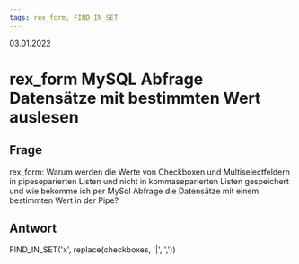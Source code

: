 ```yaml
---
tags: rex_form, FIND_IN_SET
---
```


03.01.2022

# rex_form MySQL Abfrage Datensätze mit bestimmten Wert auslesen


## Frage

rex_form: Warum werden die Werte von Checkboxen und Multiselectfeldern in pipeseparierten Listen und nicht in kommaseparierten Listen gespeichert und wie bekomme ich per MySql Abfrage die Datensätze mit einem bestimmten Wert in der Pipe? 


## Antwort

FIND_IN_SET('x', replace(checkboxes, '|', ','))

